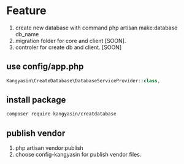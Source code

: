 # Feature

1. create new database with command php artisan make:database db_name
2. migration folder for core and client [SOON].
3. controler for create db and client. [SOON]

## use config/app.php

```php
Kangyasin\CreateDatabase\DatabaseServiceProvider::class,
```

## install package

```markdown
composer require kangyasin/creatdatabase
```

## publish vendor

1. php artisan vendor:publish
2. choose config-kangyasin for publish vendor files.
